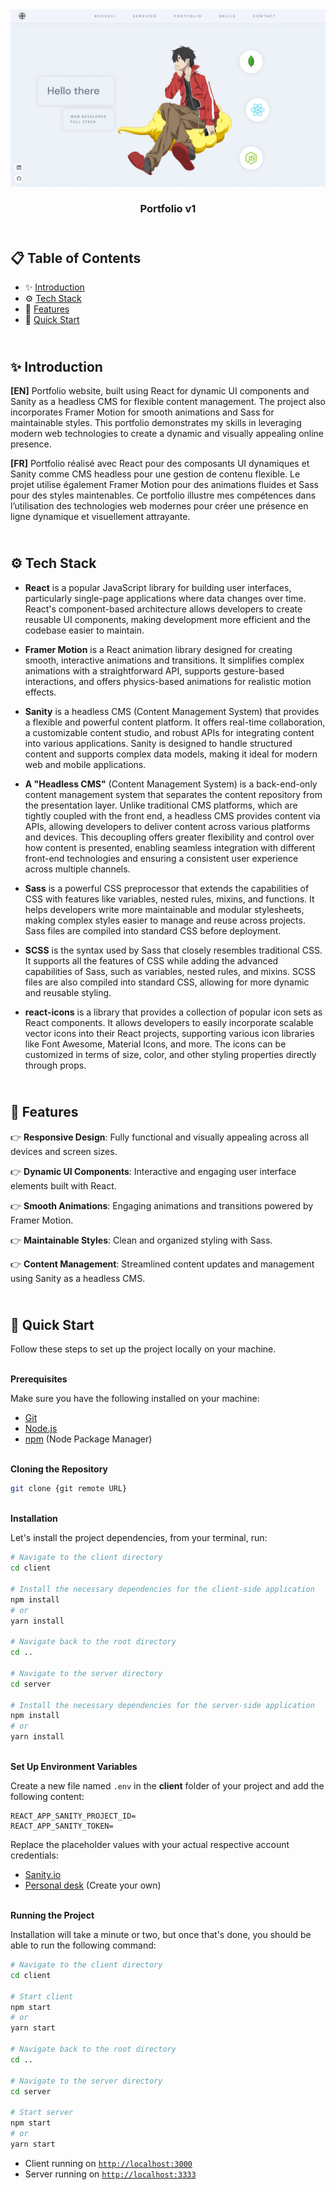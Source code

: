 <div align="center">
    <a href="https://portfolio-v1-fv.netlify.app" target="_blank">
      <img src="/client/public/preview.webp" alt="Project Banner">
    </a>
  <h3 align="center">Portfolio v1</h3>
</div>

##  <br /> 📋 <a name="table">Table of Contents</a>

- ✨ [Introduction](#introduction)
- ⚙️ [Tech Stack](#tech-stack)
- 📝 [Features](#features)
- 🚀 [Quick Start](#quick-start)

##  <br /> <a name="introduction">✨ Introduction</a>

**[EN]** Portfolio website, built using React for dynamic UI components and Sanity as a headless CMS for flexible content management. The project also incorporates Framer Motion for smooth animations and Sass for maintainable styles. This portfolio demonstrates my skills in leveraging modern web technologies to create a dynamic and visually appealing online presence.

**[FR]** Portfolio réalisé avec React pour des composants UI dynamiques et Sanity comme CMS headless pour une gestion de contenu flexible. Le projet utilise également Framer Motion pour des animations fluides et Sass pour des styles maintenables. Ce portfolio illustre mes compétences dans l’utilisation des technologies web modernes pour créer une présence en ligne dynamique et visuellement attrayante.

##  <br /> <a name="tech-stack">⚙️ Tech Stack</a>

- **React** is a popular JavaScript library for building user interfaces, particularly single-page applications where data changes over time. React's component-based architecture allows developers to create reusable UI components, making development more efficient and the codebase easier to maintain. 

- **Framer Motion** is a React animation library designed for creating smooth, interactive animations and transitions. It simplifies complex animations with a straightforward API, supports gesture-based interactions, and offers physics-based animations for realistic motion effects.

- **Sanity** is a headless CMS (Content Management System) that provides a flexible and powerful content platform. It offers real-time collaboration, a customizable content studio, and robust APIs for integrating content into various applications. Sanity is designed to handle structured content and supports complex data models, making it ideal for modern web and mobile applications.

- **A "Headless CMS"** (Content Management System) is a back-end-only content management system that separates the content repository from the presentation layer. Unlike traditional CMS platforms, which are tightly coupled with the front end, a headless CMS provides content via APIs, allowing developers to deliver content across various platforms and devices. This decoupling offers greater flexibility and control over how content is presented, enabling seamless integration with different front-end technologies and ensuring a consistent user experience across multiple channels.

- **Sass** is a powerful CSS preprocessor that extends the capabilities of CSS with features like variables, nested rules, mixins, and functions. It helps developers write more maintainable and modular stylesheets, making complex styles easier to manage and reuse across projects. Sass files are compiled into standard CSS before deployment.

- **SCSS** is the syntax used by Sass that closely resembles traditional CSS. It supports all the features of CSS while adding the advanced capabilities of Sass, such as variables, nested rules, and mixins. SCSS files are also compiled into standard CSS, allowing for more dynamic and reusable styling.

- **react-icons** is a library that provides a collection of popular icon sets as React components. It allows developers to easily incorporate scalable vector icons into their React projects, supporting various icon libraries like Font Awesome, Material Icons, and more. The icons can be customized in terms of size, color, and other styling properties directly through props.


## <br/> <a name="features">📝 Features</a>

👉 **Responsive Design**: Fully functional and visually appealing across all devices and screen sizes.

👉 **Dynamic UI Components**: Interactive and engaging user interface elements built with React.

👉 **Smooth Animations**: Engaging animations and transitions powered by Framer Motion.

👉 **Maintainable Styles**: Clean and organized styling with Sass.

👉 **Content Management**: Streamlined content updates and management using Sanity as a headless CMS.


## <br /> <a name="quick-start">🚀 Quick Start</a>

Follow these steps to set up the project locally on your machine.

<br/>**Prerequisites**

Make sure you have the following installed on your machine:

- [Git](https://git-scm.com/)
- [Node.js](https://nodejs.org/en)
- [npm](https://www.npmjs.com/) (Node Package Manager)

<br/>**Cloning the Repository**

```bash
git clone {git remote URL}
```

<br/>**Installation**

Let's install the project dependencies, from your terminal, run:

```bash
# Navigate to the client directory
cd client

# Install the necessary dependencies for the client-side application
npm install
# or
yarn install

# Navigate back to the root directory
cd ..

# Navigate to the server directory
cd server

# Install the necessary dependencies for the server-side application
npm install
# or
yarn install
```

<br/>**Set Up Environment Variables**

Create a new file named `.env` in the **client** folder of your project and add the following content:

```env
REACT_APP_SANITY_PROJECT_ID=
REACT_APP_SANITY_TOKEN=
```

Replace the placeholder values with your actual respective account credentials:

- [Sanity.io](https://www.sanity.io/manage )
- [Personal desk](https://jsm-portfolio.sanity.studio/desk) (Create your own)


<br/>**Running the Project**

Installation will take a minute or two, but once that's done, you should be able to run the following command:

```bash
# Navigate to the client directory
cd client

# Start client
npm start
# or
yarn start

# Navigate back to the root directory
cd ..

# Navigate to the server directory
cd server

# Start server
npm start
# or
yarn start
```

- Client running on [`http://localhost:3000`](http://localhost:3000)
- Server running on [`http://localhost:3333`](http://localhost:3333)